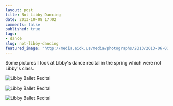 ```yaml
---
layout: post
title: Not Libby Dancing
date: 2013-10-08 17:02
comments: false
published: true
tags:
- dance
slug: not-libby-dancing
featured_image: "http://media.eick.us/media/photographs/2013/2013-06-01/libby-ballet-recital-2013-06-01-at-10-08-40.jpg"
---
```

Some pictures I took at Libby's dance recital in the spring which were not Libby's class.

![Libby Ballet Recital](http://media.eick.us/media/photographs/2013/2013-06-01/libby-ballet-recital-2013-06-01-at-10-08-40.jpg)

![Libby Ballet Recital](http://media.eick.us/media/photographs/2013/2013-06-01/libby-ballet-recital-2013-06-01-at-10-31-38.jpg)

![Libby Ballet Recital](http://media.eick.us/media/photographs/2013/2013-06-01/libby-ballet-recital-2013-06-01-at-10-31-48.jpg)
